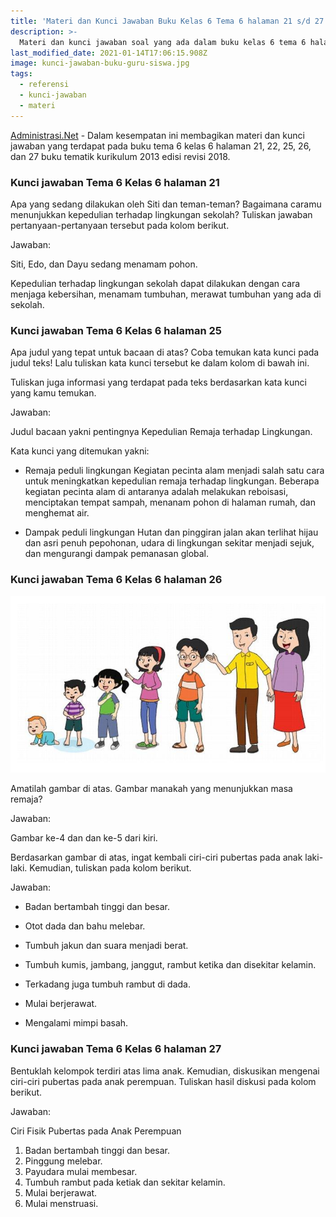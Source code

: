 ```yaml
---
title: 'Materi dan Kunci Jawaban Buku Kelas 6 Tema 6 halaman 21 s/d 27 '
description: >-
  Materi dan kunci jawaban soal yang ada dalam buku kelas 6 tema 6 halaman 21 sd 27 kurikulum 2013 edisi revisi 2018.
last_modified_date: 2021-01-14T17:06:15.908Z
image: kunci-jawaban-buku-guru-siswa.jpg
tags:
  - referensi
  - kunci-jawaban
  - materi
---
```



[Administrasi.Net](https://administrasi.net "Administrasi.Net") - Dalam kesempatan ini membagikan materi dan kunci jawaban yang terdapat pada buku tema 6 kelas 6 halaman 21, 22, 25, 26, dan 27 buku tematik kurikulum 2013 edisi revisi 2018.

### Kunci jawaban Tema 6 Kelas 6 halaman 21

Apa yang sedang dilakukan oleh Siti dan teman-teman? Bagaimana caramu menunjukkan kepedulian terhadap lingkungan sekolah? Tuliskan jawaban pertanyaan-pertanyaan tersebut pada kolom berikut.

Jawaban:

Siti, Edo, dan Dayu sedang menamam pohon.

Kepedulian terhadap lingkungan sekolah dapat dilakukan dengan cara menjaga kebersihan, menamam tumbuhan, merawat tumbuhan yang ada di sekolah.


### Kunci jawaban Tema 6 Kelas 6 halaman 25

Apa judul yang tepat untuk bacaan di atas? Coba temukan kata kunci pada judul teks! Lalu tuliskan kata kunci tersebut ke dalam kolom di bawah ini.

Tuliskan juga informasi yang terdapat pada teks berdasarkan kata kunci yang kamu temukan.

Jawaban:

Judul bacaan yakni pentingnya Kepedulian Remaja terhadap Lingkungan.

Kata kunci yang ditemukan yakni:

- Remaja peduli lingkungan
Kegiatan pecinta alam menjadi salah satu cara untuk meningkatkan kepedulian remaja terhadap lingkungan. Beberapa kegiatan pecinta alam di antaranya adalah melakukan reboisasi, menciptakan tempat sampah, menanam pohon di halaman rumah, dan menghemat air.

- Dampak peduli lingkungan
Hutan dan pinggiran jalan akan terlihat hijau dan asri penuh pepohonan, udara di lingkungan sekitar menjadi sejuk, dan mengurangi dampak pemanasan global.

### Kunci jawaban Tema 6 Kelas 6 halaman 26

![Kunci jawaban halaman 26](/img/tangkap-layar-halaman-26-buku-tematik-kelas-6-tema-6.jpg "Kunci jawaban halaman 26")

Amatilah gambar di atas. Gambar manakah yang menunjukkan masa remaja?

Jawaban:

Gambar ke-4 dan dan ke-5 dari kiri.

Berdasarkan gambar di atas, ingat kembali ciri-ciri pubertas pada anak laki-laki. Kemudian, tuliskan pada kolom berikut.

Jawaban:

- Badan bertambah tinggi dan besar.

- Otot dada dan bahu melebar.

- Tumbuh jakun dan suara menjadi berat.

- Tumbuh kumis, jambang, janggut, rambut ketika dan disekitar kelamin.

- Terkadang juga tumbuh rambut di dada.

- Mulai berjerawat.

- Mengalami mimpi basah.


### Kunci jawaban Tema 6 Kelas 6 halaman 27

Bentuklah kelompok terdiri atas lima anak. Kemudian, diskusikan mengenai ciri-ciri pubertas pada anak perempuan. Tuliskan hasil diskusi pada kolom berikut.

Jawaban:

Ciri Fisik Pubertas pada Anak Perempuan

1. Badan bertambah tinggi dan besar.
2. Pinggung melebar.
3. Payudara mulai membesar.
4. Tumbuh rambut pada ketiak dan sekitar kelamin.
5. Mulai berjerawat.
6. Mulai menstruasi.

